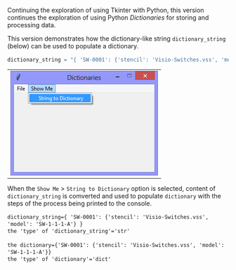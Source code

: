 Continuing the exploration of using Tkinter with Python, this version
continues the exploration of using Python *Dictionaries* for storing and
processing data.

This version demonstrates how the dictionary-like string `dictionary_string`
(below) can be used to populate a dictionary.

```Python
dictionary_string = "{ 'SW-0001': {'stencil': 'Visio-Switches.vss', 'model': 'SW-1-1-1-A'} }"
```

||
|-|
|![dictionaries_v1.07_string_to_dictionary.py](illustrations/dictionaries_v1.07_string_to_dictionary.png)|

When the `Show Me` > `String to Dictionary` option is selected, content of
`dictionary_string` is comverted and used to populate `dictionary` with the
steps of the process being printed to the console.

```Console
dictionary_string={ 'SW-0001': {'stencil': 'Visio-Switches.vss', 'model': 'SW-1-1-1-A'} }
the 'type' of 'dictionary_string'='str'

the dictionary={'SW-0001': {'stencil': 'Visio-Switches.vss', 'model': 'SW-1-1-1-A'}}
the 'type' of 'dictionary'='dict'
```
